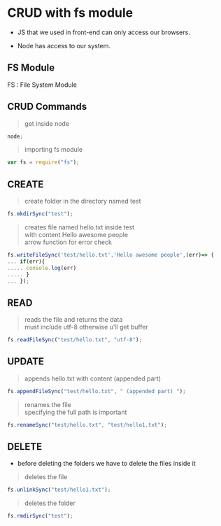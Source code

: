# CRUD with fs module

- JS that we used in front-end can only access our browsers.

- Node has access to our system.

## FS Module

FS : File System Module

## CRUD Commands

> get inside node

```js
node;
```

> importing fs module

```js
var fs = require("fs");
```

## CREATE

> create folder in the directory named test

```js
fs.mkdirSync("test");
```

> creates file named hello.txt inside test <br>
> with content Hello awesome people <br>
> arrow function for error check

```js
fs.writeFileSync('test/hello.txt','Hello awesome people',(err)=> {
... if(err){
..... console.log(err)
..... }
... });
```

## READ

> reads the file and returns the data <br>
> must include utf-8 otherwise u'll get buffer

```js
fs.readFileSync("test/hello.txt", "utf-8");
```

## UPDATE

> appends hello.txt with content (appended part)

```js
fs.appendFileSync("test/hello.txt", " (appended part) ");
```

> renames the file <br>
> specifying the full path is important

```js
fs.renameSync("test/hello.txt", "test/hello1.txt");
```

## DELETE

- before deleting the folders we have to delete the files inside it

> deletes the file

```js
fs.unlinkSync("test/hello1.txt");
```

> deletes the folder

```js
fs.rmdirSync("test");
```
